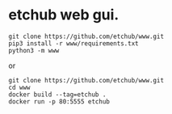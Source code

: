 etchub web gui.
=

```
git clone https://github.com/etchub/www.git
pip3 install -r www/requirements.txt
python3 -m www
```

or

```
git clone https://github.com/etchub/www.git
cd www
docker build --tag=etchub .
docker run -p 80:5555 etchub
```
